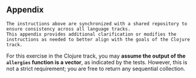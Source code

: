 ## Appendix

~~~~exercism/note
The instructions above are synchronized with a shared repository to ensure consistency across all language tracks.
This appendix provides additional clarification or modifies the instructions as needed to better align with the goals of the Clojure track.
~~~~

For this exercise in the Clojure track, you may **assume the output of the `allergies` function is a vector**, as indicated by the tests.
However, this is not a strict requirement; you are free to return any sequential collection.
